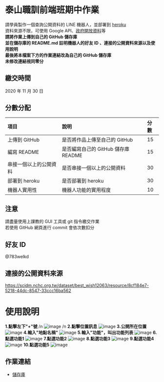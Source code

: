 # 泰山職訓前端班期中作業
請學員製作⼀個查詢公開資料的 LINE 機器⼈，並部署到 [heroku](https://www.heroku.com/)  
資料來源不限，可使⽤ Google API、[政府開放資料](https://data.gov.tw/)等  
**請將作業上傳到自己的 GitHub 儲存庫**  
**並在儲存庫的 README.md 註明機器⼈的好友 ID 、連接的公開資料來源以及使⽤說明**  
**最後將本檔案下方的作業連結改為自己的 GitHub 儲存庫**  
**未修改連結視同零分**

## 繳交時間
2020 年 11 月 30 日

## 分數分配
|項⽬|說明|分數|
|:---|:---|:---|
|上傳到 GitHub|是否將作品上傳⾄自己的 GitHub|15|
|編寫 README|是否編寫自己的 GitHub 儲存庫 README|15|
|串接⼀個以上的公開資料|是否串接⼀個以上的公開資料|30|
|部署到 heroku|是否部署到 heroku|30|
|機器⼈實⽤性|機器⼈功能的實⽤程度|10|

## 注意
請盡量使用上課教的 GUI 工具或 git 指令繳交作業  
若使用 GitHub 網頁進行 commit 會依次數扣分

## 好友 ID
@783welkd

## 連接的公開資料來源
https://scidm.nchc.org.tw/dataset/best_wish12063/resource/8cf184e7-5218-44dc-8547-33ccc16ba562

# 使⽤說明

**1.點擊左下"+"號** /n
![image](https://github.com/yujou0/Linebot/blob/master/2020.10.20/line機器人使用說明/1點擊左下%2B號.jpg) /n
**2.點擊位置訊息**
![image](https://github.com/yujou0/Linebot/blob/master/2020.10.20/line機器人使用說明/2點擊位置訊息.jpg)
**3.公開所在位置**
![image](https://github.com/yujou0/Linebot/blob/master/2020.10.20/line機器人使用說明/3公開所在位置.jpg)
**4.輸入"地點名稱"**
![image](https://github.com/yujou0/Linebot/blob/master/2020.10.20/line機器人使用說明/4輸入地點名稱.jpg)
**5.輸入"功能"，叫出功能列表**
![image](https://github.com/yujou0/Linebot/blob/master/2020.10.20/line機器人使用說明/5輸入功能.jpg)
**6.點選功能1**
![image](https://github.com/yujou0/Linebot/blob/master/2020.10.20/line機器人使用說明/6功能1.jpg)
**7.點選功能2**
![image](https://github.com/yujou0/Linebot/blob/master/2020.10.20/line機器人使用說明/7功能2.jpg)
**8.點選功能3**
![image](https://github.com/yujou0/Linebot/blob/master/2020.10.20/line機器人使用說明/8功能3.jpg)
**9.點選功能4**
![image](https://github.com/yujou0/Linebot/blob/master/2020.10.20/line機器人使用說明/9功能4.jpg)
**10.點選功能5**
![image](https://github.com/yujou0/Linebot/blob/master/2020.10.20/line機器人使用說明/10當輸入有誤時.jpg)

## 作業連結
- [儲存庫](https://github.com/yujou0/Linebot)
